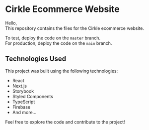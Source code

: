 # Cirkle Ecommerce Website

Hello,  
This repository contains the files for the Cirkle ecommerce website.

To test, deploy the code on the `master` branch.  
For production, deploy the code on the `main` branch.

## Technologies Used
This project was built using the following technologies:
- React
- Next.js
- Storybook
- Styled Components
- TypeScript
- Firebase
- And more...

Feel free to explore the code and contribute to the project!

